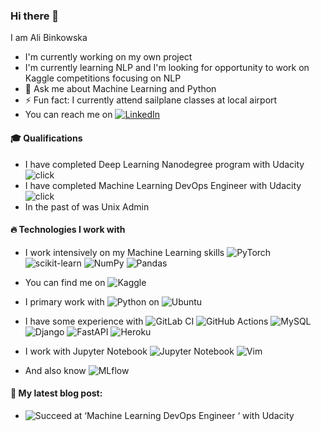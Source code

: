 ### Hi there 👋

I am Ali Binkowska
- I'm currently working on my own project
- I'm currently learning NLP and I'm looking for opportunity to work on Kaggle competitions focusing on NLP
- 💬 Ask me about Machine Learning and Python
- ⚡ Fun fact: I currently attend sailplane classes at local airport
- You can reach me on [![LinkedIn][linkedin-shield]][linkedin-url]

#### 🎓 Qualifications
- I have completed Deep Learning Nanodegree program with Udacity ![click](https://confirm.udacity.com/CNLLHZWY)
- I have completed Machine Learning DevOps Engineer with Udacity ![click](https://confirm.udacity.com/KKEGWYJQ)
- In the past of was Unix Admin

#### 🔥 Technologies I work with
- I work intensively on my Machine Learning skills
![PyTorch](https://img.shields.io/badge/PyTorch-%23EE4C2C.svg?style=for-the-badge&logo=PyTorch&logoColor=white)
![scikit-learn](https://img.shields.io/badge/scikit--learn-%23F7931E.svg?style=for-the-badge&logo=scikit-learn&logoColor=white)
![NumPy](https://img.shields.io/badge/numpy-%23013243.svg?style=for-the-badge&logo=numpy&logoColor=white)
![Pandas](https://img.shields.io/badge/pandas-%23150458.svg?style=for-the-badge&logo=pandas&logoColor=white)


- You can find me on ![Kaggle](https://img.shields.io/badge/Kaggle-035a7d?style=for-the-badge&logo=kaggle&logoColor=white)

- I primary work with ![Python](https://img.shields.io/badge/python-3670A0?style=for-the-badge&logo=python&logoColor=ffdd54) on ![Ubuntu](https://img.shields.io/badge/Ubuntu-E95420?style=for-the-badge&logo=ubuntu&logoColor=white)

- I have some experience with
![GitLab CI](https://img.shields.io/badge/gitlab%20ci-%23181717.svg?style=for-the-badge&logo=gitlab&logoColor=white)
![GitHub Actions](https://img.shields.io/badge/github%20actions-%232671E5.svg?style=for-the-badge&logo=githubactions&logoColor=white)
![MySQL](https://img.shields.io/badge/mysql-%2300f.svg?style=for-the-badge&logo=mysql&logoColor=white)
![Django](https://img.shields.io/badge/django-%23092E20.svg?style=for-the-badge&logo=django&logoColor=white)
![FastAPI](https://img.shields.io/badge/FastAPI-005571?style=for-the-badge&logo=fastapi)
![Heroku](https://img.shields.io/badge/heroku-%23430098.svg?style=for-the-badge&logo=heroku&logoColor=white)

- I work with
Jupyter Notebook 	![Jupyter Notebook](https://img.shields.io/badge/jupyter-%23FA0F00.svg?style=for-the-badge&logo=jupyter&logoColor=white)
![Vim](https://img.shields.io/badge/VIM-%2311AB00.svg?style=for-the-badge&logo=vim&logoColor=white)
- And also know ![MLflow](https://mlflow.org/)


#### 📑 My latest blog post:
- ![Succeed at ‘Machine Learning DevOps Engineer ‘ with Udacity](https://alibinkowska.co/succeding-at-machine-learning-devops-engineer-with-udacity/)


<!-- MARKDOWN LINKS & IMAGES -->
<!-- https://www.markdownguide.org/basic-syntax/#reference-style-links -->
[name-shield]: https://img.shields.io/badge/Author-Ali%20Binkowska-blueviolet?style=for-the-badge
[linkedin-shield]: https://img.shields.io/badge/-LinkedIn-black.svg?style=for-the-badge&logo=linkedin&colorB=555
[linkedin-url]: https://linkedin.com/in/alibinkowska

